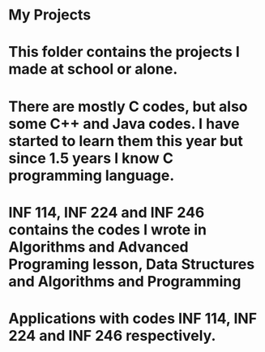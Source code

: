 # My Projects
# This folder contains the projects I made at school or alone.
# There are mostly C codes, but also some C++ and Java codes. I have started to learn them this year but since 1.5 years I know C programming language.
# INF 114, INF 224 and INF 246 contains the codes I wrote in Algorithms and Advanced Programing lesson, Data Structures and Algorithms and Programming      
# Applications with codes INF 114, INF 224 and INF 246 respectively.
